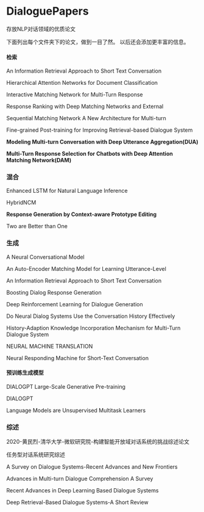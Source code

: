 # DialoguePapers
存放NLP对话领域的优质论文

下面列出每个文件夹下的论文，做到一目了然。
以后还会添加更丰富的信息。

#### 检索
An Information Retrieval Approach to Short Text Conversation

Hierarchical Attention Networks for Document Classification

Interactive Matching Network for Multi-Turn Response

Response Ranking with Deep Matching Networks and External

Sequential Matching Network A New Architecture for Multi-turn

Fine-grained Post-training for Improving Retrieval-based Dialogue System

**Modeling Multi-turn Conversation with Deep Utterance Aggregation(DUA)**

**Multi-Turn Response Selection for Chatbots with Deep Attention Matching Network(DAM)**

### 混合


Enhanced LSTM for Natural Language Inference

HybridNCM

**Response Generation by Context-aware Prototype Editing**

Two are Better than One


### 生成

A Neural Conversational Model

An Auto-Encoder Matching Model for Learning Utterance-Level

An Information Retrieval Approach to Short Text Conversation

Boosting Dialog Response Generation

Deep Reinforcement Learning for Dialogue Generation

Do Neural Dialog Systems Use the Conversation History Effectively

History-Adaption Knowledge Incorporation Mechanism for Multi-Turn Dialogue System

NEURAL MACHINE TRANSLATION

Neural Responding Machine for Short-Text Conversation

#### 预训练生成模型
DIALOGPT  Large-Scale Generative Pre-training

DIALOGPT

Language Models are Unsupervised Multitask Learners


### 综述

2020-黄民烈-清华大学-微软研究院-构建智能开放域对话系统的挑战综述论文

任务型对话系统研究综述

A Survey on Dialogue Systems-Recent Advances and New Frontiers

Advances in Multi-turn Dialogue Comprehension A Survey

Recent Advances in Deep Learning Based Dialogue Systems

Deep Retrieval-Based Dialogue Systems-A Short Review
